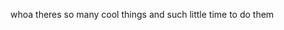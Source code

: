 whoa theres so many cool things and such little time to do them

<!---
GoudyuGood/GoudyuGood is a ✨ special ✨ repository because its `README.md` (this file) appears on your GitHub profile.
You can click the Preview link to take a look at your changes.
--->

